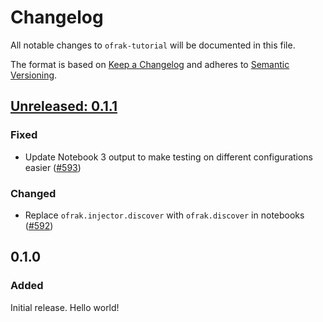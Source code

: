 # Changelog
All notable changes to `ofrak-tutorial` will be documented in this file.

The format is based on [Keep a Changelog](https://keepachangelog.com/en/1.0.0/) and adheres to [Semantic Versioning](https://semver.org/spec/v2.0.0.html).

## [Unreleased: 0.1.1](https://github.com/redballoonsecurity/ofrak/tree/master)
### Fixed
- Update Notebook 3 output to make testing on different configurations easier ([#593](https://github.com/redballoonsecurity/ofrak/pull/593))

### Changed
- Replace `ofrak.injector.discover` with `ofrak.discover` in notebooks ([#592](https://github.com/redballoonsecurity/ofrak/pull/592))

## 0.1.0
### Added
Initial release. Hello world!
